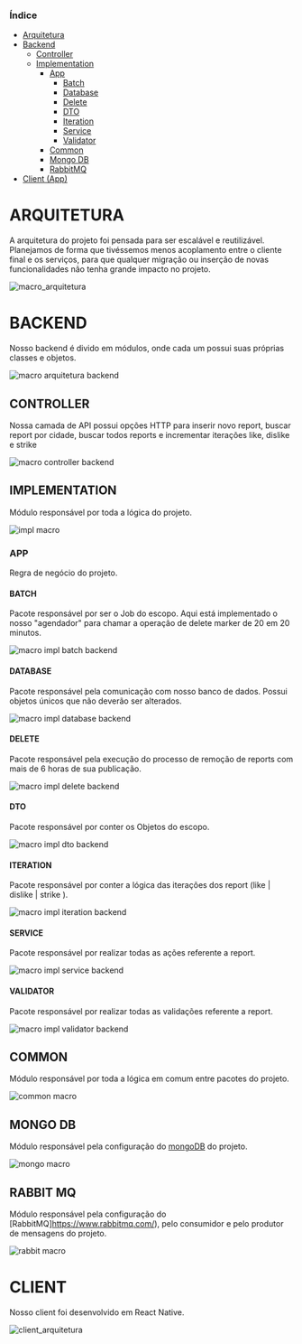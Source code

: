### Índice
* [Arquitetura](#arquitetura)
* [Backend](#backend)
    * [Controller](#controller)
    * [Implementation](#implementation)
        * [App](#app)
            * [Batch](#batch)
            * [Database](#database)
            * [Delete](#delete)
            * [DTO](#dto)
            * [Iteration](#iteration)
            * [Service](#service)
            * [Validator](#validator)
        * [Common](#common)
        * [Mongo DB](#mongodb)
        * [RabbitMQ](#rabbitmq)
* [Client (App)](#client)

           



# ARQUITETURA <a name="arquitetura"></a>
A arquitetura do projeto foi pensada para ser escalável e reutilizável. Planejamos de forma que tivéssemos menos acoplamento entre o cliente final e os serviços, para que qualquer migração ou inserção de novas funcionalidades não tenha grande impacto no projeto.

![macro_arquitetura](https://github.com/TCC-Senac-Brunno-Eduardo/docs/blob/master/Arquitetura/macro%20arquitetura%20projeto.jpg)

# BACKEND <a name="backend"></a>

Nosso backend é divido em módulos, onde cada um possui suas próprias classes e objetos.

![macro arquitetura backend](https://github.com/TCC-Senac-Brunno-Eduardo/docs/blob/master/Arquitetura/arquitetura%20backend%20macro.jpg)

## CONTROLLER <a name="controller"></a>

Nossa camada de API possui opções HTTP para inserir novo report, buscar report por cidade, buscar todos reports e incrementar iterações like, dislike e strike

![macro controller backend](https://github.com/TCC-Senac-Brunno-Eduardo/docs/blob/master/Arquitetura/controller%20macro.jpg)

## IMPLEMENTATION <a name="implementation"></a>

Módulo responsável por toda a lógica do projeto.

![impl macro](https://github.com/TCC-Senac-Brunno-Eduardo/docs/blob/master/Arquitetura/implementation%20macro.jpg)

### APP <a name="app"></a>

Regra de negócio do projeto.

#### BATCH <a name="batch"></a>

Pacote responsável por ser o Job do escopo. Aqui está implementado o nosso "agendador" para chamar a operação de delete marker de 20 em 20 minutos.

![macro impl batch backend](https://github.com/TCC-Senac-Brunno-Eduardo/docs/blob/master/Arquitetura/batch_implementation_macro.jpg)

#### DATABASE <a name="database"></a>

Pacote responsável pela comunicação com nosso banco de dados. Possui objetos únicos que não deverão ser alterados.

![macro impl database backend](https://github.com/TCC-Senac-Brunno-Eduardo/docs/blob/master/Arquitetura/database%20macro.jpg)

#### DELETE <a name="delete"></a>

Pacote responsável pela execução do processo de remoção de reports com mais de 6 horas de sua publicação.

![macro impl delete backend](https://github.com/TCC-Senac-Brunno-Eduardo/docs/blob/master/Arquitetura/delete%20macro.jpg)

#### DTO <a name="dto"></a>

Pacote responsável por conter os Objetos do escopo.

![macro impl dto backend](https://github.com/TCC-Senac-Brunno-Eduardo/docs/blob/master/Arquitetura/dto%20macro.jpg)

#### ITERATION <a name="iteration"></a>

Pacote responsável por conter a lógica das iterações dos report (like | dislike | strike ).

![macro impl iteration backend](https://github.com/TCC-Senac-Brunno-Eduardo/docs/blob/master/Arquitetura/iteration%20macro.jpg)

#### SERVICE <a name="service"></a>

Pacote responsável por realizar todas as ações referente a report.

![macro impl service backend](https://github.com/TCC-Senac-Brunno-Eduardo/docs/blob/master/Arquitetura/macro%20service.jpg)

#### VALIDATOR <a name="validator"></a>

Pacote responsável por realizar todas as validações referente a report.

![macro impl validator backend](https://github.com/TCC-Senac-Brunno-Eduardo/docs/blob/master/Arquitetura/validator%20macro.jpg)

## COMMON <a name="common"></a>

Módulo responsável por toda a lógica em comum entre pacotes do projeto.

![common macro](https://github.com/TCC-Senac-Brunno-Eduardo/docs/blob/master/Arquitetura/common%20v1%20macro.jpg)

## MONGO DB <a name="mongodb"></a>

Módulo responsável pela configuração do [mongoDB](https://www.mongodb.com/) do projeto.

![mongo macro](https://github.com/TCC-Senac-Brunno-Eduardo/docs/blob/master/Arquitetura/mongo%20macro.jpg)

## RABBIT MQ <a name="rabbitmq"></a>

Módulo responsável pela configuração do [RabbitMQ]https://www.rabbitmq.com/), pelo consumidor e pelo produtor de mensagens do projeto.

![rabbit macro](https://github.com/TCC-Senac-Brunno-Eduardo/docs/blob/master/Arquitetura/rabbit%20macro.jpg)

# CLIENT <a name="client"></a>

Nosso client foi desenvolvido em React Native.

![client_arquitetura](https://github.com/TCC-Senac-Brunno-Eduardo/docs/blob/master/Arquitetura/client%20macro.jpg)
